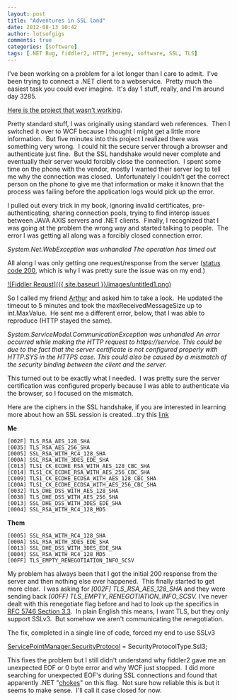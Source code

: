 ```yaml
---
layout: post
title: "Adventures in SSL land"
date: 2012-08-13 10:42
author: lotsofgigs
comments: true
categories: [software]
tags: [.NET Bug, fiddler2, HTTP, jeremy, software, SSL, TLS]
---
```

I've been working on a problem for a lot longer than I care to admit.  I've been trying to connect a .NET client to a webservice.  Pretty much the easiest task you could ever imagine.  It's day 1 stuff, really, and I'm around day 3285.

[Here is the project that wasn't working](https://github.com/TheJeremyGray/whyunowork).

Pretty standard stuff, I was originally using standard web references.  Then I switched it over to WCF because I thought I might get a little more information.  But five minutes into this project I realized there was something very wrong.  I could hit the secure server through a browser and authenticate just fine.  But the SSL handshake would never complete and eventually their server would forcibly close the connection.  I spent some time on the phone with the vendor, mostly I wanted their server log to tell me why the connection was closed.  Unfortunately I couldn't get the correct person on the phone to give me that information or make it known that the process was failing before the application logs would pick up the error.

I pulled out every trick in my book, ignoring invalid certificates, pre-authenticating, sharing connection pools, trying to find interop issues between JAVA AXIS servers and .NET clients.  Finally, I recognized that I was going at the problem the wrong way and started talking to people.  The error I was getting all along was a forcibly closed connection error.

*System.Net.WebException was unhandled*
*The operation has timed out*

All along I was only getting one request/response from the server ([status code 200](http://en.wikipedia.org/wiki/List_of_HTTP_status_codes), which is why I was pretty sure the issue was on my end.)

<a href="{{ site.baseurl }}/images/untitled1.png">![Fiddler Requst]({{ site.baseurl }}/images/untitled1.png)</a>

So I called my friend [Arthur](http://devarthur.blogspot.com) and asked him to take a look.  He updated the timeout to 5 minutes and took the maxReceivedMessageSize up to int.MaxValue.  He sent me a different error, below, that I was able to reproduce (HTTP stayed the same).

*System.ServiceModel.CommunicationException was unhandled*
*An error occurred while making the HTTP request to https://service. This could be due to the fact that the server certificate is not configured properly with HTTP.SYS in the HTTPS case. This could also be caused by a mismatch of the security binding between the client and the server.*

This turned out to be exactly what I needed.  I was pretty sure the server certification was configured properly because I was able to authenticate via the browser, so I focused on the mismatch.

Here are the ciphers in the SSL handshake, if you are interested in learning more about how an SSL session is created...try this [link](http://lmgtfy.com/?q=SSL+Handshake)

**Me**

~~~~~~~~
[002F] TLS_RSA_AES_128_SHA
[0035] TLS_RSA_AES_256_SHA
[0005] SSL_RSA_WITH_RC4_128_SHA
[000A] SSL_RSA_WITH_3DES_EDE_SHA
[C013] TLS1_CK_ECDHE_RSA_WITH_AES_128_CBC_SHA
[C014] TLS1_CK_ECDHE_RSA_WITH_AES_256_CBC_SHA
[C009] TLS1_CK_ECDHE_ECDSA_WITH_AES_128_CBC_SHA
[C00A] TLS1_CK_ECDHE_ECDSA_WITH_AES_256_CBC_SHA
[0032] TLS_DHE_DSS_WITH_AES_128_SHA
[0038] TLS_DHE_DSS_WITH_AES_256_SHA
[0013] SSL_DHE_DSS_WITH_3DES_EDE_SHA
[0004] SSL_RSA_WITH_RC4_128_MD5
~~~~~~~~

**Them**

~~~~~~~~
[0005] SSL_RSA_WITH_RC4_128_SHA
[000A] SSL_RSA_WITH_3DES_EDE_SHA
[0013] SSL_DHE_DSS_WITH_3DES_EDE_SHA
[0004] SSL_RSA_WITH_RC4_128_MD5
[00FF] TLS_EMPTY_RENEGOTIATION_INFO_SCSV
~~~~~~~~

My problem has always been that I got the initial 200 response from the server and then nothing else ever happened.  This finally started to get more clear.  I was asking for *[002F] TLS_RSA_AES_128_SHA* and they were sending back *[00FF] TLS_EMPTY_RENEGOTIATION_INFO_SCSV.* I've never dealt with this renegotiate flag before and had to look up the specifics in [RFC 5746 Section 3.3](http://tools.ietf.org/html/rfc5746).  In plain English this means, I want TLS, but they only support SSLv3.  But somehow we aren't communicating the renegotiation.

The fix, completed in a single line of code, forced my end to use SSLv3

[ServicePointManager.SecurityProtocol](http://msdn.microsoft.com/en-us/library/system.net.servicepointmanager.securityprotocol.aspx) = SecurityProtocolType.Ssl3;

This fixes the problem but I still didn't understand why fiddler2 gave me an unexpected EOF or 0 byte error and why WCF just stopped.  I did more searching for unexpected EOF's during SSL connections and found that apparently .NET "[chokes](http://social.msdn.microsoft.com/Forums/nl/ncl/thread/9e48f5d5-9c99-4d83-a5fa-7ba21dc5f934)" on this flag.  Not sure how reliable this is but it seems to make sense.  I'll call it case closed for now.
